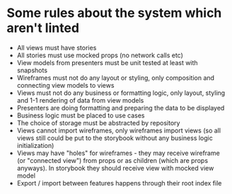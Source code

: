 # Some rules about the system which aren't linted

- All views must have stories
- All stories must use mocked props (no network calls etc)
- View models from presenters must be unit tested at least with snapshots
- Wireframes must not do any layout or styling, only composition and connecting view models to views
- Views must not do any business or formatting logic, only layout, styling and 1-1 rendering of data from view models
- Presenters are doing formatting and preparing the data to be displayed
- Business logic must be placed to use cases
- The choice of storage must be abstracted by repository
- Views cannot import wireframes, only wireframes import views (so all views still could be put to the storybook without any business logic initialization)
- Views may have "holes" for wireframes - they may receive wireframe (or "connected view") from props or as children (which are props anyways). In storybook they should receive view with mocked view model
- Export / import between features happens through their root index file
